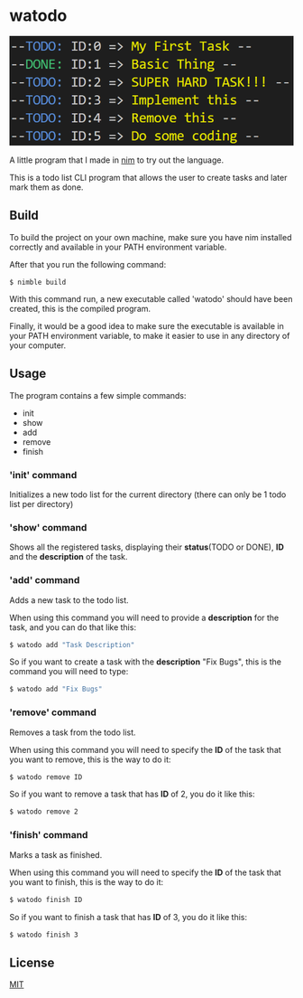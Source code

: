 # watodo

![program demonstration](imgs/main.png)

A little program that I made in [nim](https://nim-lang.org/) to try out the language.

This is a todo list CLI program that allows the user to create tasks and later mark them as done.

## Build

To build the project on your own machine, make sure you have nim installed correctly and available in your PATH environment variable.

After that you run the following command:
```
$ nimble build 
```
With this command run, a new executable called 'watodo' should have been created, this is the compiled program.  

Finally, it would be a good idea to make sure the executable is available in your PATH environment variable, to make it easier to use in any directory of your computer.

## Usage
The program contains a few simple commands:
- init
- show
- add
- remove
- finish

### 'init' command
Initializes a new todo list for the current directory (there can only be 1 todo list per directory) 

### 'show' command
Shows all the registered tasks, displaying their __status__(TODO or DONE), __ID__ and the __description__ of the task.

### 'add' command
Adds a new task to the todo list.

When using this command you will need to provide a __description__ for the task, and you can do that like this:
```bash
$ watodo add "Task Description"
```
So if you want to create a task with the __description__ "Fix Bugs", this is the command you will need to type:
```bash
$ watodo add "Fix Bugs"
```

### 'remove' command
Removes a task from the todo list.

When using this command you will need to specify the __ID__ of the task that you want to remove, this is the way to do it:
```bash
$ watodo remove ID
```
So if you want to remove a task that has __ID__ of 2, you do it like this:
```bash
$ watodo remove 2
```

### 'finish' command
Marks a task as finished.

When using this command you will need to specify the __ID__ of the task that you want to finish, this is the way to do it:
```bash
$ watodo finish ID
```
So if you want to finish a task that has __ID__ of 3, you do it like this:
```bash
$ watodo finish 3
```

## License
[MIT](https://choosealicense.com/licenses/mit/)